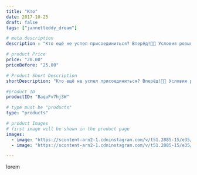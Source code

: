 ```yaml
---
title: "Кто"
date: 2017-10-25
draft: false
tags: ["jannetteddy_dream"]

# meta description
description : "Кто ещё не успел присоединиться? Вперёд!🙋🏼 Условия розыгрыша ищите в предыдущих постах😍👉 #розыгрыш #подарок #пледвподарок #простотак #розыгрыш #giveaway #подаро"

# product Price
price: "20.00"
priceBefore: "25.00"

# Product Short Description
shortDescription: "Кто ещё не успел присоединиться? Вперёд!🙋🏼 Условия розыгрыша ищите в предыдущих постах😍👉 #розыгрыш #подарок #пледвподарок #простотак #розыгрыш #giveaway #подарок #дарюподарки #ручнаяработа #своимируками #хендмейд"

#product ID
productID: "BaquFv7hj3W"

# type must be "products"
type: "products"

# product Images
# first image will be shown in the product page
images:
  - image: "https://scontent-arn2-1.cdninstagram.com/v/t51.2885-15/e35/22710955_1953713828221715_2814659843376283648_n.jpg?_nc_ht=scontent-arn2-1.cdninstagram.com&_nc_cat=111&_nc_ohc=KYP-tJZjVscAX8n_8Hw&tp=1&oh=ca595e5ee8f0911daed870e75b03c2f3&oe=605C8C9E&ig_cache_key=MTYzMzMxOTQxMTYzOTM4OTYwOQ%3D%3D.2"
  - image: "https://scontent-arn2-1.cdninstagram.com/v/t51.2885-15/e35/22710920_351350308660108_8362661295111012352_n.jpg?_nc_ht=scontent-arn2-1.cdninstagram.com&_nc_cat=104&_nc_ohc=Cu6fmfZ3tEIAX8TArrO&se=8&tp=1&oh=adcb44ea5bd577877c6f9157707743fc&oe=605DC330&ig_cache_key=MTYzMzMxOTQ0MTYyMDMyNjkwNA%3D%3D.2"

---
```

lorem
